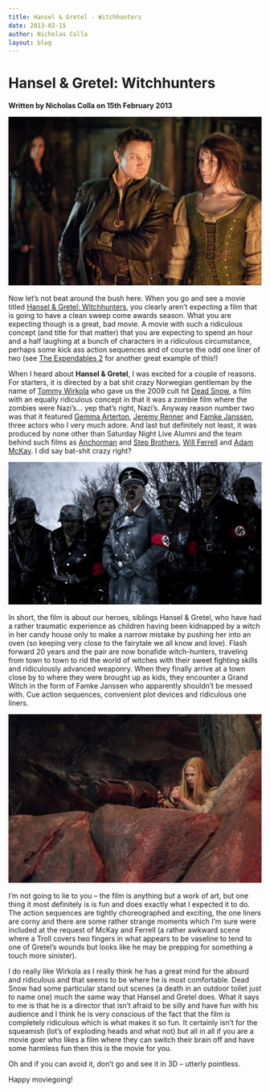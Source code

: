 ```yaml
---
title: Hansel & Gretel - Witchhunters
date: 2013-02-15
author: Nicholas Colla
layout: blog
---
```

# Hansel & Gretel: Witchhunters

**Written by Nicholas Colla on 15th February 2013**

![HANSEL & GRETEL: WITCH HUNTERS](/static/blog/02-hansel-gretel-590x392.jpg)

Now let’s not beat around the bush here. When you go and see a movie titled [Hansel & Gretel: Witchhunters](http://www.imdb.com/title/tt1428538/), you clearly aren’t expecting a film that is going to have a clean sweep come awards season. What you are expecting though is a great, bad movie. A movie with such a ridiculous concept (and title for that matter) that you are expecting to spend an hour and a half laughing at a bunch of characters in a ridiculous circumstance, perhaps some kick ass action sequences and of course the odd one liner of two (see [The Expendables 2](http://www.imdb.com/title/tt1764651/) for another great example of this!)

When I heard about **Hansel & Gretel**, I was excited for a couple of reasons. For starters, it is directed by a bat shit crazy Norwegian gentleman by the name of [Tommy Wirkola](http://www.imdb.com/name/nm2482088/) who gave us the 2009 cult hit [Dead Snow](http://www.imdb.com/title/tt1278340/), a film with an equally ridiculous concept in that it was a zombie film where the zombies were Nazi’s… yep that’s right, Nazi’s. Anyway reason number two was that it featured [Gemma Arterton](http://www.imdb.com/name/nm2605345/), [Jeremy Renner](http://www.imdb.com/name/nm0719637/) and [Famke Janssen](http://www.imdb.com/name/nm0000463/), three actors who I very much adore. And last but definitely not least, it was produced by none other than Saturday Night Live Alumni and the team behind such films as [Anchorman](http://www.imdb.com/title/tt0357413/) and [Step Brothers](http://www.imdb.com/title/tt0838283/), [Will Ferrell](http://www.imdb.com/name/nm0002071/) and [Adam McKay](http://www.imdb.com/name/nm0570912/). I did say bat-shit crazy right?

![dead-snow](/static/blog/02-dead-snow-590x331.jpg)

In short, the film is about our heroes, siblings Hansel & Gretel, who have had a rather traumatic experience as children having been kidnapped by a witch in her candy house only to make a narrow mistake by pushing her into an oven (so keeping very close to the fairytale we all know and love). Flash forward 20 years and the pair are now bonafide witch-hunters, traveling from town to town to rid the world of witches with their sweet fighting skills and ridiculously advanced weaponry. When they finally arrive at a town close by to where they were brought up as kids, they encounter a Grand Witch in the form of Famke Janssen who apparently shouldn’t be messed with. Cue action sequences, convenient plot devices and ridiculous one liners.

![hansel-gretel-2](/static/blog/02-hansel-gretel-2-590x392.jpg)

I’m not going to lie to you – the film is anything but a work of art, but one thing it most definitely is is fun and does exactly what I expected it to do. The action sequences are tightly choreographed and exciting, the one liners are corny and there are some rather strange moments which I’m sure were included at the request of McKay and Ferrell (a rather awkward scene where a Troll covers two fingers in what appears to be vaseline to tend to one of Gretel’s wounds but looks like he may be prepping for something a touch more sinister).

I do really like Wirkola as I really think he has a great mind for the absurd and ridiculous and that seems to be where he is most comfortable. Dead Snow had some particular stand out scenes (a death in an outdoor toilet just to name one) much the same way that Hansel and Gretel does. What it says to me is that he is a director that isn’t afraid to be silly and have fun with his audience and I think he is very conscious of the fact that the film is completely ridiculous which is what makes it so fun. It certainly isn’t for the squeamish (lot’s of exploding heads and what not) but all in all if you are a movie goer who likes a film where they can switch their brain off and have some harmless fun then this is the movie for you.

Oh and if you can avoid it, don’t go and see it in 3D – utterly pointless.

Happy moviegoing!